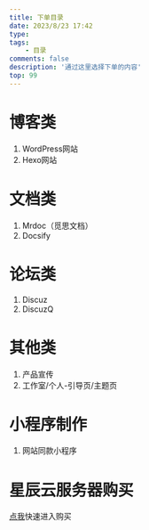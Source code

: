 ```yaml
---
title: 下单目录
date: 2023/8/23 17:42
type: 
tags: 
    - 目录
comments: false
description: '通过这里选择下单的内容'
top: 99
---
```

# 博客类
 1. WordPress网站
 2. Hexo网站
# 文档类
 1. Mrdoc（觅思文档）
 2. Docsify
# 论坛类
 1. Discuz
 2. DiscuzQ
# 其他类
 1. 产品宣传
 2. 工作室/个人-引导页/主题页
# 小程序制作
 1. 网站同款小程序
# 星辰云服务器购买
[点我](https://starxn.com/aff/JEXFCUTI)快速进入购买